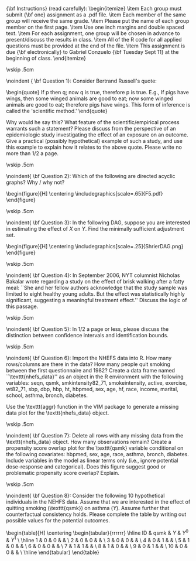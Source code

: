 {\bf Instructions} (read carefully): 
\begin{itemize}
\item Each group must submit {\bf one} assignment as a .pdf file. 
\item Each member of the same group will receive the same grade. 
\item Please put the name of each group member on the first page. 
\item Use one inch margins and double spaced text. 
\item For each assignment, one group will be chosen in advance to present/discuss the results in class.
\item All of the R code for all applied questions must be provided at the end of the file.
\item This assignment is due {\bf electronically} to Gabriel Conzuelo {\bf Tuesday Sept 11} at the beginning of class.
\end{itemize}

\vskip .5cm 

\noindent { \bf Question 1}: Consider Bertrand Russell's quote:

\begin{quote}
If p then q; now q is true, therefore p is true. E.g., If pigs have wings, then some winged animals are good to eat; now some winged animals are good to eat; therefore pigs have wings. This form of inference is called the 'scientific method.'
\end{quote}

Why would he say this? What feature of the scientific/empirical process warrants such a statement? Please discuss from the perspective of an epidemiologic study investigating the effect of an exposure on an outcome. Give a practical (possibly hypothetical) example of such a study, and use this example to explain how it relates to the above quote. Please write no more than 1/2 a page.

\vskip .5cm 

\noindent{ \bf Question 2}: Which of the following are directed acyclic graphs? Why / why not?

\begin{figure}[H]
	\centering
	\includegraphics[scale=.65]{F5.pdf}
\end{figure}	

\vskip .5cm 

\noindent{ \bf Question 3}: In the following DAG, suppose you are interested in estimating the effect of $X$ on $Y$. Find the minimally sufficient adjustment set.

\begin{figure}[H]
	\centering
	\includegraphics[scale=.25]{ShrierDAG.png}
\end{figure}	

\vskip .5cm 

\noindent{ \bf Question 4}: In September 2006, NYT columnist Nicholas Bakalar wrote regarding a study on the effect of brisk walking after a fatty meal: ``She and her fellow authors acknowledge that the study sample was limited to eight healthy young adults. But the effect was statistically highly significant, suggesting a meaningful treatment effect.'' Discuss the logic of this passage.

\vskip .5cm 

\noindent{ \bf Question 5}: In 1/2 a page or less, please discuss the distinction between confidence intervals and identification bounds.

\vskip .5cm 

\noindent{ \bf Question 6}: Import the NHEFS data into R. How many rows/columns are there in the data? How many people quit smoking between the first questionnaire and 1982? Create a data frame named ``\texttt{nhefs\_data}'' as an object in the R environment with the following variables: seqn, qsmk, smkintensity82\_71, smokeintensity, active, exercise, wt82\_71, sbp, dbp, hbp, ht, hbpmed, sex, age, hf, race, income, marital, school, asthma, bronch, diabetes.

 Use the \texttt{aggr} function in the VIM package to generate a missing data plot for the \texttt{nhefs\_data} object.

\vskip .5cm 

\noindent{ \bf Question 7}: Delete all rows with any missing data from the \texttt{nhefs\_data} object. How many observations remain? Create a propensity score overlap plot for the \texttt{qsmk} variable conditional on the following covariates: hbpmed, sex, age, race, asthma, bronch, diabetes. Include variables in the model as linear terms only (i.e., ignore potential dose-response and categorical). Does this figure suggest good or problematic propensity score overlap? Explain.

\vskip .5cm 

\noindent{ \bf Question 8}: Consider the following 10 hypothetical individuals in the NEHFS data. Assume that we are interested in the effect of quitting smoking (\texttt{qsmk}) on asthma ($Y$). Assume further that counterfactual consistency holds. Please complete the table by writing out possible values for the potential outcomes.

\begin{table}[H]
\centering
\begin{tabular}{rrrrrr}
  \hline
ID & qsmk &  $Y$ & $Y^0$ & $Y^1$ \\ 
  \hline
1 &   0 & 0 & & \\ 
  2 &   0 & 0 & &  \\ 
  3 &   0 & 0 & &  \\ 
  4 &   0 & 1 & &  \\ 
  5 &   1 & 0 & &  \\ 
  6 &   0 & 0 & &  \\ 
  7 &   1 & 1 & &  \\ 
  8 &   1 & 0 & &  \\ 
  9 &   0 & 1 & &  \\ 
  10 &   0 & 0 & &  \\ 
   \hline
\end{tabular}
\end{table}




